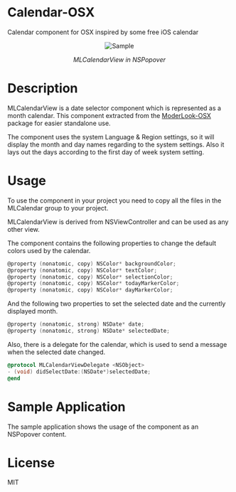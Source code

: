 # Calendar-OSX

Calendar component for OSX inspired by some free iOS calendar
<p align="center">
	<img src="doc/sample.png" alt="Sample">
	<p align="center">
		<em>MLCalendarView in NSPopover</em>
	</p>
</p>

# Description

MLCalendarView is a date selector component which is represented as a month calendar. This component extracted from the [ModerLook-OSX](https://github.com/gyetvan-andras/ModernLook-OSX) package for easier standalone use.

The component uses the system Language & Region settings, so it will display the month and day names regarding to the system settings. Also it lays out the days according to the first day of week system setting.

# Usage
To use the component in your project you need to copy all the files in the MLCalendar group to your project.

MLCalendarView is derived from NSViewController and can be used as any other view. 

The component contains the following properties to change the default colors used by the calendar.
```objective-c
@property (nonatomic, copy) NSColor* backgroundColor;
@property (nonatomic, copy) NSColor* textColor;
@property (nonatomic, copy) NSColor* selectionColor;
@property (nonatomic, copy) NSColor* todayMarkerColor;
@property (nonatomic, copy) NSColor* dayMarkerColor;
```
And the following two properties to set the selected date and the currently displayed month.
```objective-c
@property (nonatomic, strong) NSDate* date;
@property (nonatomic, strong) NSDate* selectedDate;
```
Also, there is a delegate for the calendar, which is used to send a message when the selected date changed.
```objective-c
@protocol MLCalendarViewDelegate <NSObject>
- (void) didSelectDate:(NSDate*)selectedDate;
@end
```

# Sample Application
The sample application shows the usage of the component as an NSPopover content.

# License
MIT

